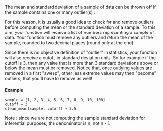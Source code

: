 The mean and standard deviation of a sample of data can be thrown off if the sample contains one or many outlier(s) :

For this reason, it is usually a good idea to check for and remove outliers before computing the mean or the standard deviation of a sample. To this aim, your function will receive a list of numbers representing a sample of data. Your function must remove any outliers and return the mean of the sample, rounded to two decimal places (round only at the end).

Since there is no objective definition of "outlier" in statistics, your function will also receive a cutoff, in standard deviation units. So for example if the cutoff is 3, then any value that is more than 3 standard deviations above or below the mean must be removed. Notice that, once outlying values are removed in a first "sweep", other less extreme values may then "become" outliers, that you'll have to remove as well!


#### Example
```
sample = [1, 2, 3, 4, 5, 6, 7, 8, 9, 10, 100]
cutoff = 3
clean_mean(sample, cutoff) → 5.5
```

Note : since we are not computing the sample standard deviation for inferential purposes, the denominator is n, not n - 1.